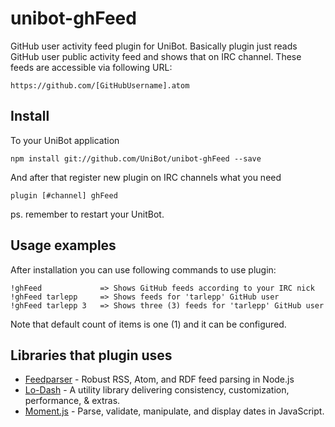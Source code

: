 # unibot-ghFeed
GitHub user activity feed plugin for UniBot. Basically plugin just reads GitHub user public activity feed and shows 
that on IRC channel. These feeds are accessible via following URL:

```
https://github.com/[GitHubUsername].atom
``` 

## Install
To your UniBot application

```npm install git://github.com/UniBot/unibot-ghFeed --save```

And after that register new plugin on IRC channels what you need

```plugin [#channel] ghFeed```

ps. remember to restart your UnitBot.

## Usage examples
After installation you can use following commands to use plugin:

```
!ghFeed             => Shows GitHub feeds according to your IRC nick
!ghFeed tarlepp     => Shows feeds for 'tarlepp' GitHub user
!ghFeed tarlepp 3   => Shows three (3) feeds for 'tarlepp' GitHub user
```

Note that default count of items is one (1) and it can be configured.

## Libraries that plugin uses
* [Feedparser](https://github.com/danmactough/node-feedparser) - Robust RSS, Atom, and RDF feed parsing in Node.js
* [Lo-Dash](https://lodash.com/) - A utility library delivering consistency, customization, performance, & extras.
* [Moment.js](http://momentjs.com/) - Parse, validate, manipulate, and display dates in JavaScript.
